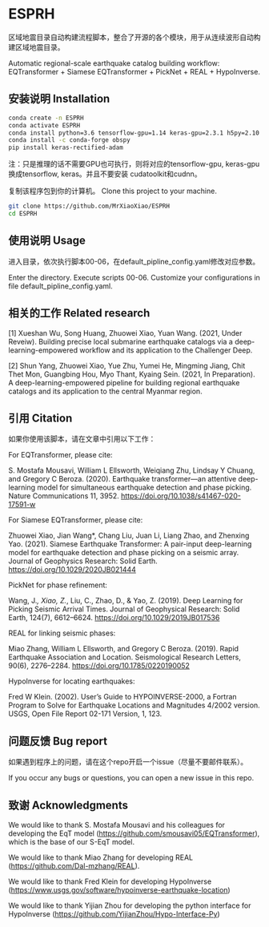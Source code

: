 # ESPRH
区域地震目录自动构建流程脚本，整合了开源的各个模块，用于从连续波形自动构建区域地震目录。

Automatic regional-scale earthquake catalog building workflow: EQTransformer + Siamese EQTransformer + PickNet + REAL + HypoInverse.

## 安装说明 Installation
```Bash
conda create -n ESPRH
conda activate ESPRH
conda install python=3.6 tensorflow-gpu=1.14 keras-gpu=2.3.1 h5py=2.10 matplotlib=3.2 pyyaml cudatoolkit cudnn pandas tqdm pyproj jupyter notebook basemap
conda install -c conda-forge obspy
pip install keras-rectified-adam
```
注：只是推理的话不需要GPU也可执行，则将对应的tensorflow-gpu, keras-gpu换成tensorflow, keras。并且不要安装 cudatoolkit和cudnn。

复制该程序包到你的计算机。
Clone this project to your machine. 

```bash
git clone https://github.com/MrXiaoXiao/ESPRH
cd ESPRH
```

## 使用说明 Usage
进入目录，依次执行脚本00-06，在default_pipline_config.yaml修改对应参数。

Enter the directory. Execute scripts 00-06. Customize your configurations in file default_pipline_config.yaml.

## 相关的工作 Related research
[1] Xueshan Wu, Song Huang, Zhuowei Xiao, Yuan Wang. (2021, Under Reveiw). Building precise local submarine earthquake catalogs via a deep-learning-empowered workflow and its application to the Challenger Deep.

[2] Shun Yang, Zhuowei Xiao, Yue Zhu, Yumei He, Mingming Jiang, Chit Thet Mon, Guangbing Hou, Myo Thant, Kyaing Sein. (2021, In Preparation). A deep-learning-empowered pipeline for building regional earthquake catalogs and its application to the central Myanmar region.

## 引用 Citation
如果你使用该脚本，请在文章中引用以下工作：

For EQTransformer, please cite:

S. Mostafa Mousavi, William L Ellsworth, Weiqiang Zhu, Lindsay Y Chuang, and Gregory C Beroza. (2020). Earthquake transformer—an attentive deep-learning model for simultaneous earthquake detection and phase picking. Nature Communications 11, 3952. https://doi.org/10.1038/s41467-020-17591-w

For Siamese EQTransformer, please cite:

Zhuowei Xiao, Jian Wang*, Chang Liu, Juan Li, Liang Zhao, and Zhenxing Yao. (2021). Siamese Earthquake Transformer: A pair-input deep-learning model for earthquake detection and phase picking on a seismic array. Journal of Geophysics Research: Solid Earth. https://doi.org/10.1029/2020JB021444

PickNet for phase refinement:

Wang, J.*, Xiao, Z.*, Liu, C., Zhao, D., & Yao, Z. (2019). Deep Learning for Picking Seismic Arrival Times. Journal of Geophysical Research: Solid Earth, 124(7), 6612–6624. https://doi.org/10.1029/2019JB017536

REAL for linking seismic phases:

Miao Zhang, William L Ellsworth, and Gregory C Beroza. (2019). Rapid Earthquake Association and Location. Seismological Research Letters, 90(6), 2276–2284. https://doi.org/10.1785/0220190052

HypoInverse for locating earthquakes:

Fred W Klein. (2002). Userʼs Guide to HYPOINVERSE-2000, a Fortran Program to Solve for Earthquake Locations and Magnitudes 4/2002 version. USGS, Open File Report 02-171 Version, 1, 123.

## 问题反馈 Bug report
如果遇到程序上的问题，请在这个repo开启一个issue（尽量不要邮件联系）。

If you occur any bugs or questions, you can open a new issue in this repo. 

## 致谢 Acknowledgments
We would like to thank S. Mostafa Mousavi and his colleagues for developing the EqT model (https://github.com/smousavi05/EQTransformer), which is the base of our S-EqT model.

We would like to thank Miao Zhang for developing REAL (https://github.com/Dal-mzhang/REAL).

We would like to thank Fred Klein for developing HypoInverse (https://www.usgs.gov/software/hypoinverse-earthquake-location)

We would like to thank Yijian Zhou for developing the python interface for HypoInverse (https://github.com/YijianZhou/Hypo-Interface-Py)
